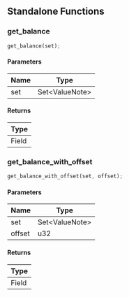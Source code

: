 ## Standalone Functions

### get_balance

```rust
get_balance(set);
```

#### Parameters
| Name | Type |
| --- | --- |
| set | Set&lt;ValueNote&gt; |

#### Returns
| Type |
| --- |
| Field |

### get_balance_with_offset

```rust
get_balance_with_offset(set, offset);
```

#### Parameters
| Name | Type |
| --- | --- |
| set | Set&lt;ValueNote&gt; |
| offset | u32 |

#### Returns
| Type |
| --- |
| Field |

